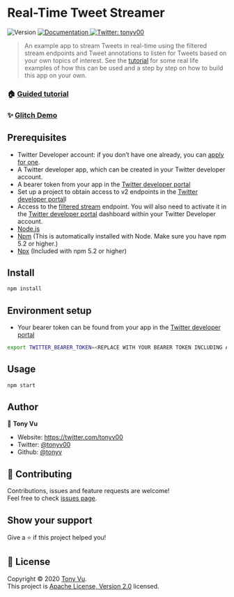 # Real-Time Tweet Streamer

<p>
  <img alt="Version" src="https://img.shields.io/badge/version-1.0.0-blue.svg?cacheSeconds=2592000" />
  <a href="https://github.com/twitterdev/remote-dev-jobs-streamer" target="_blank">
    <img alt="Documentation" src="https://img.shields.io/badge/documentation-yes-brightgreen.svg" />
  </a>
  <a href="https://twitter.com/tonyv00" target="_blank">
    <img alt="Twitter: tonyv00" src="https://img.shields.io/twitter/follow/tonyv00.svg?style=social" />
  </a>
</p>

> An example app to stream Tweets in real-time using the filtered stream endpoints and Tweet annotations to listen for Tweets based on your own topics of interest. See the [tutorial](https://developer.twitter.com/en/docs/tutorials/building-an-app-to-stream-tweets) for some real life examples of how this can be used and a step by step on how to build this app on your own.

### 🏠 [Guided tutorial](https://developer.twitter.com/en/docs/tutorials/building-an-app-to-stream-tweets)

### ✨ [Glitch Demo](https://glitch.com/~twitter-real-time-tweet-streamer)

## Prerequisites

- Twitter Developer account: if you don’t have one already, you can [apply for one](https://developer.twitter.com/en/apply-for-access.html).
- A Twitter developer app, which can be created in your Twitter developer account.
- A bearer token from your app in the [Twitter developer portal](https://developer.twitter.com/en/docs/developer-portal/overview)
- Set up a project to obtain access to v2 endpoints in the [Twitter developer portal](https://developer.twitter.com/en/docs/developer-portal/overview)l
- Access to the [filtered stream](http://developer.twitter.com/en/docs/twitter-api/tweets/filter-stream) endpoint. You will also need to activate it in the [Twitter developer portal](https://developer.twitter.com/en/docs/developer-portal/overview) dashboard within your Twitter Developer account.
- [Node.js](https://nodejs.org/)
- [Npm](https://docs.npmjs.com/about-npm) (This is automatically installed with Node. Make sure you have npm 5.2 or higher.)
- [Npx](https://www.npmjs.com/package/npx) (Included with npm 5.2 or higher)

## Install

```sh
npm install
```

## Environment setup

- Your bearer token can be found from your app in the [Twitter developer portal](https://developer.twitter.com/en/docs/developer-portal/overview)

```sh
export TWITTER_BEARER_TOKEN=<REPLACE WITH YOUR BEARER TOKEN INCLUDING ANGLE BRACKETS>
```

## Usage

```sh
npm start
```

## Author

👤 **Tony Vu**

- Website: https://twitter.com/tonyv00
- Twitter: [@tonyv00](https://twitter.com/tonyv00)
- Github: [@tonyv](https://github.com/tonyv)

## 🤝 Contributing

Contributions, issues and feature requests are welcome!<br />Feel free to check [issues page](https://github.com/twitterdev/real-time-tweet-streamer/issues).

## Show your support

Give a ⭐️ if this project helped you!

## 📝 License

Copyright © 2020 [Tony Vu](https://github.com/tonyv).<br />
This project is [Apache License, Version 2.0](https://www.apache.org/licenses/LICENSE-2.0) licensed.
